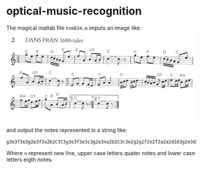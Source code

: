 # optical-music-recognition

The magical matlab file `tnm034.m` imputs an image like:
![alt text](https://github.com/johanhenrikssn/optical-music-recognition/blob/master/images/im1s.jpg?raw=true)

and output the notes represented in a string like: 

```
g3e3f3e3g2e3f3a2b2C3C3g3e3f3e3c3g2e3na2b2C3c3e2g2g2f2e2f2a2a2d3d3g2e3d3e3c3e3nc2f3d3g3a2b2C3c3C3c3
```

Where `n` represent new line, upper case letters quater notes and lower case letters eigth notes. 
